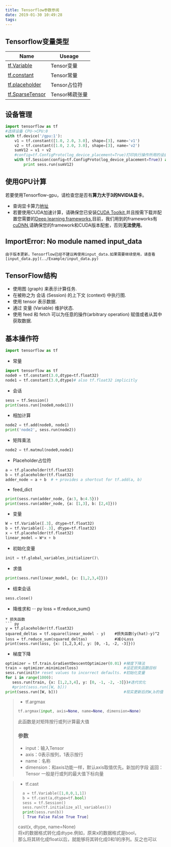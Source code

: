 ```yaml
---
title: Tensorflow参数参阅
date: 2019-01-30 10:49:28
tags:
---
```

## Tensorflow变量类型
|Name|Useage|
|----|------|
|[tf.Variable](https://www.tensorflow.org/api_docs/python/tf/Variable?hl=zh-CN)|Tensor变量|
|[tf.constant](https://www.tensorflow.org/api_docs/python/tf/constant?hl=zh-CN)|Tensor常量|
|[tf.placeholder](https://www.tensorflow.org/api_docs/python/tf/placeholder?hl=zh-CN)|Tensor占位符|
|[tf.SparseTensor](https://www.tensorflow.org/api_docs/python/tf/SparseTensor?hl=zh-CN)|Tensor稀疏张量
## 设备管理
``` py
import tensorflow as tf
#选择设备 CPU->CPU:0
with tf.device('/gpu:1'):
    v1 = tf.constant([1.0, 2.0, 3.0], shape=[3], name='v1')
    v2 = tf.constant([1.0, 2.0, 3.0], shape=[3], name='v2')
    sumV12 = v1 + v2
    #config=tf.ConfigProto(log_device_placement=True)打印执行操作所用的设备
    with tf.Session(config=tf.ConfigProto(log_device_placement=True)) as sess:
        print sess.run(sumV12)
```
## 使用GPU计算
若要使用Tensorflow-gpu，请检查您是否有**算力大于3的NVIDIA显卡**。
* 查询显卡算力[地址](https://developer.nvidia.com/cuda-gpus#collapseOne)
* 若要使用CUDA加速计算，请确保您已安装[CUDA Toolkit](https://developer.nvidia.com/cuda-downloads),并且按需下载并配置您需要的[Deep learning frameworks](https://developer.nvidia.com/deep-learning-software),目前，我们用到的frameworks有[cuDNN](https://developer.nvidia.com/cudnn),请确保您的framework和CUDA版本配套，否则**无法使用**。


## ImportError: No module named input_data
	由于版本更新，Tensorflow已经不建议再使用input_data.如果需要继续使用，请查看[input_data.py](../Example/input_data.py)


## TensorFlow结构
- 使用图 (graph) 来表示计算任务.
- 在被称之为 会话 (Session) 的上下文 (context) 中执行图.
- 使用 tensor 表示数据.
- 通过 变量 (Variable) 维护状态.
- 使用 feed 和 fetch 可以为任意的操作(arbitrary operation) 赋值或者从其中获取数据.

## 基本操作符
``` py
import tensorflow as tf
```
* 常量
``` py
import tensorflow as tf
node0 = tf.constant(3.0,dtype=tf.float32)
node1 = tf.constant(3.0,dtype)# also tf.float32 implicitly
```
* 会话
``` py
sess = tf.Session()
print(sess.run([node0,node1]))
```
* 相加计算
``` py
node2 = tf.add(node0, node1)
print('node2', sess.run(node2))
```
* 矩阵乘法
``` py
node2 = tf.matmul(node0,node1)
```
* Placeholder占位符
``` py
a = tf.placeholder(tf.float32)
b = tf.placeholder(tf.float32)
adder_node = a + b  # + provides a shortcut for tf.add(a, b)
```
* feed_dict
```  py
print(sess.run(adder_node, {a:3, b:4.5}))
print(sess.run(adder_node, {a: [1,3], b: [2,4]}))
```
* 变量
``` py
W = tf.Variable([.3], dtype=tf.float32)
b = tf.Variable([-.3], dtype=tf.float32)
x = tf.placeholder(tf.float32)
linear_model = W*x + b
```
* 初始化变量
``` py
init = tf.global_variables_initializer()\
```
* 求值
``` py
print(sess.run(linear_model, {x: [1,2,3,4]}))
```
* 结束会话
``` py
sess.close()
```
* 降维求和
··· py
loss = tf.reduce_sum()
```
* 损失函数
``` py
y = tf.placeholder(tf.float32)
squared_deltas = tf.square(linear_model - y)    #损失函数(y(hat)-y)^2
loss = tf.reduce_sum(squared_deltas)            #减小Loss
print(sess.run(loss, {x: [1,2,3,4], y: [0, -1, -2, -3]}))
```
* 梯度下降
``` py
optimizer = tf.train.GradientDescentOptimizer(0.01) #梯度下降法
train = optimizer.minimize(loss)                    #设定损失函数目标
sess.run(init)# reset values to incorrect defaults. #初始化变量
for i in range(1000):
   sess.run(train, {x: [1,2,3,4], y: [0, -1, -2, -3]})#迭代优化
   #print(sess.run([W, b]))
print(sess.run([W, b]))                             #现实更新后的W,b的值
```
> * tf.argmax
>``` py
>tf.argmax(input, axis=None, name=None, dimension=None)
>```
>   此函数是对矩阵按行或列计算最大值
>
>  ### 参数
>   * input：输入Tensor
>   * axis：0表示按列，1表示按行
>   * name：名称
>   * dimension：和axis功能一样，默认axis取值优先。新加的字段
>返回：Tensor  一般是行或列的最大值下标向量

> * tf.cast
> ``` py
>   a = tf.Variable([1,0,0,1,1])
>   b = tf.cast(a,dtype=tf.bool)
>   sess = tf.Session()
>   sess.run(tf.initialize_all_variables())
>   print(sess.run(b))
>   [ True False False True True]
> ```
>   cast(x, dtype, name=None)\
>   将x的数据格式转化成dtype.例如，原来x的数据格式是bool，\
>   那么将其转化成float以后，就能够将其转化成0和1的序列。反之也可以